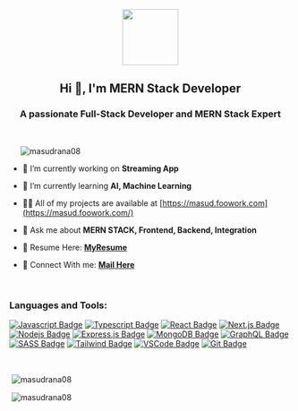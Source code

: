 <div align="center">
 <img src="https://media.giphy.com/media/M9gbBd9nbDrOTu1Mqx/giphy.gif" width="100"/>
</div>

<h2 align="center">Hi 👋, I'm MERN Stack Developer</h2>
<h3 align="center">A passionate Full-Stack Developer and MERN Stack Expert</h3>
<br/>
<p align="left" style="margin-left:20px"> <img src="https://komarev.com/ghpvc/?username=masudrana08&label=Profile%20views&color=0e75b6&style=flat" alt="masudrana08" /> </p>



- 🔭 I’m currently working on **Streaming App**

- 🌱 I’m currently learning **AI, Machine Learning**

- 👨‍💻 All of my projects are available at [https://masud.foowork.com](https://masud.foowork.com/)

- 💬 Ask me about **MERN STACK, Frontend, Backend, Integration**

- 📄 Resume Here: [**MyResume**](https://drive.google.com/drive/folders/1p-YpT8LgsaV_Qy2aw_SOKx4q93Xpj6PA?usp=sharing)
- 📄 Connect  With me: [**Mail Here**](mailto:foowork.com@gmail.com)

<br/>



<p align="left">
<h3 align="left">Languages and Tools:</h3>

[![Javascript Badge](https://img.shields.io/badge/-Javascript-F0DB4F?style=for-the-badge&labelColor=black&logo=javascript&logoColor=F0DB4F)](#) [![Typescript Badge](https://img.shields.io/badge/-Typescript-007acc?style=for-the-badge&labelColor=black&logo=typescript&logoColor=007acc)](#) [![React Badge](https://img.shields.io/badge/-React-61DBFB?style=for-the-badge&labelColor=black&logo=react&logoColor=61DBFB)](#) [![Next.js Badge](https://img.shields.io/badge/next.js-000000?style=for-the-badge&logo=nextdotjs&logoColor=white)](#) [![Nodejs Badge](https://img.shields.io/badge/-Nodejs-3C873A?style=for-the-badge&labelColor=black&logo=node.js&logoColor=3C873A)](#) [![Express.js Badge](https://img.shields.io/badge/Express.js-000000?style=for-the-badge&logo=express&logoColor=white)](#) [![MongoDB Badge](https://img.shields.io/badge/MongoDB-4EA94B?style=for-the-badge&logo=mongodb&logoColor=white)](#) [![GraphQL Badge](https://img.shields.io/badge/-GraphQl-e535ab?style=for-the-badge&labelColor=black&logo=node.js&logoColor=e535ab)](#) [![SASS Badge](https://img.shields.io/badge/Sass-CC6699?style=for-the-badge&logo=sass&logoColor=white)](#) [![Tailwind Badge](https://img.shields.io/badge/Tailwind%20CSS-092749?style=for-the-badge&logo=tailwindcss&logoColor=06B6D4&labelColor=000000)](#) [![VSCode Badge](https://img.shields.io/badge/Visual_Studio-5C2D91?style=for-the-badge&logo=visual%20studio&logoColor=white)](#) [![Git Badge](https://img.shields.io/badge/Git-F05032?style=for-the-badge&logo=git&logoColor=white)](#)

<br/>
<p>&nbsp;<img align="center" src="https://github-readme-stats.vercel.app/api/top-langs?username=masudrana08&show_icons=true&locale=en&layout=compact" alt="masudrana08" /></p>

<p>&nbsp;<img align="center" src="https://github-readme-streak-stats.herokuapp.com/?user=masudrana08&" alt="masudrana08" /></p>
